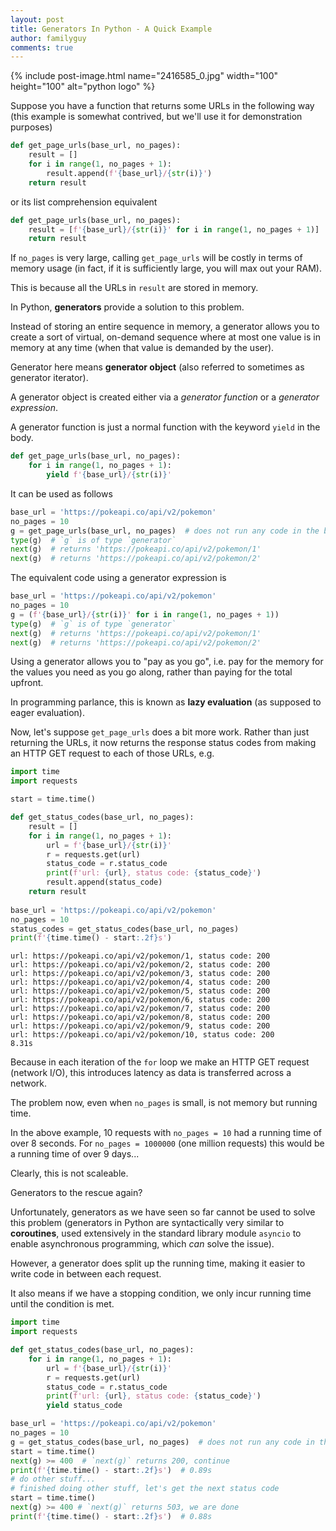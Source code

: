 ```yaml
---
layout: post
title: Generators In Python - A Quick Example
author: familyguy
comments: true
---
```


{% include post-image.html name="2416585_0.jpg" width="100" height="100" 
alt="python logo" %}

Suppose you have a function that returns some URLs in the following way 
(this example is somewhat contrived, but we'll use it for demonstration purposes) 

```python
def get_page_urls(base_url, no_pages):
    result = []
    for i in range(1, no_pages + 1):
        result.append(f'{base_url}/{str(i)}')
    return result
```

or its list comprehension equivalent

```python
def get_page_urls(base_url, no_pages):
    result = [f'{base_url}/{str(i)}' for i in range(1, no_pages + 1)]
    return result
```

If `no_pages` is very large, calling `get_page_urls` will be costly in 
terms of memory usage (in fact, if it is sufficiently large, you will max out 
your RAM).

This is because all the URLs in `result` are stored in memory.

In Python, **generators** provide a solution to this problem.

Instead of storing an entire sequence in memory, a generator allows you to 
create a sort of virtual, on-demand sequence where at most one value is in 
memory at any time (when that value is demanded by the user).

Generator here means **generator object** (also referred to sometimes 
as generator iterator).

A generator object is created either via a *generator function* or 
a *generator expression*.

A generator function is just a normal function with the keyword `yield` in the 
body.

```python
def get_page_urls(base_url, no_pages):
    for i in range(1, no_pages + 1):
        yield f'{base_url}/{str(i)}'
```

It can be used as follows

```python
base_url = 'https://pokeapi.co/api/v2/pokemon'
no_pages = 10
g = get_page_urls(base_url, no_pages)  # does not run any code in the body of the function
type(g)  # `g` is of type `generator`
next(g)  # returns 'https://pokeapi.co/api/v2/pokemon/1'
next(g)  # returns 'https://pokeapi.co/api/v2/pokemon/2'
```

The equivalent code using a generator expression is

```python
base_url = 'https://pokeapi.co/api/v2/pokemon'
no_pages = 10
g = (f'{base_url}/{str(i)}' for i in range(1, no_pages + 1))
type(g)  # `g` is of type `generator`
next(g)  # returns 'https://pokeapi.co/api/v2/pokemon/1'
next(g)  # returns 'https://pokeapi.co/api/v2/pokemon/2'
```

Using a generator allows you to "pay as you go", i.e. pay for the memory
for the values you need as you go along, rather than paying for the total 
upfront.

In programming parlance, this is known as **lazy evaluation** (as supposed to 
eager evaluation).

Now, let's suppose `get_page_urls` does a bit more work. Rather than just returning
the URLs, it now returns the response status codes from making an HTTP GET 
request to each of those URLs, e.g.

```python
import time
import requests

start = time.time()

def get_status_codes(base_url, no_pages):
    result = []
    for i in range(1, no_pages + 1):
        url = f'{base_url}/{str(i)}'
        r = requests.get(url)
        status_code = r.status_code
        print(f'url: {url}, status code: {status_code}')
        result.append(status_code)
    return result
    
base_url = 'https://pokeapi.co/api/v2/pokemon'
no_pages = 10
status_codes = get_status_codes(base_url, no_pages)
print(f'{time.time() - start:.2f}s')
```

```
url: https://pokeapi.co/api/v2/pokemon/1, status code: 200
url: https://pokeapi.co/api/v2/pokemon/2, status code: 200
url: https://pokeapi.co/api/v2/pokemon/3, status code: 200
url: https://pokeapi.co/api/v2/pokemon/4, status code: 200
url: https://pokeapi.co/api/v2/pokemon/5, status code: 200
url: https://pokeapi.co/api/v2/pokemon/6, status code: 200
url: https://pokeapi.co/api/v2/pokemon/7, status code: 200
url: https://pokeapi.co/api/v2/pokemon/8, status code: 200
url: https://pokeapi.co/api/v2/pokemon/9, status code: 200
url: https://pokeapi.co/api/v2/pokemon/10, status code: 200
8.31s
```
 
Because in each iteration of the `for` loop we make an HTTP GET request 
(network I/O), this introduces latency as data is transferred across a network.

The problem now, even when `no_pages` is small, is not memory but running time.

In the above example, 10 requests with `no_pages = 10` had a running time of 
over 8 seconds. For `no_pages = 1000000` (one million requests) this would be 
a running time of over 9 days...

Clearly, this is not scaleable.

Generators to the rescue again?

Unfortunately, generators as we have seen so far cannot be used to solve 
this problem (generators in Python are syntactically very similar to **coroutines**, 
used extensively in the standard library module `asyncio` to enable 
asynchronous programming, which *can* solve the issue).

However, a generator does split up the running time, making it
easier to write code in between each request.

It also means if we have a stopping condition, we only incur running time
until the condition is met.

```python
import time
import requests

def get_status_codes(base_url, no_pages):
    for i in range(1, no_pages + 1):
        url = f'{base_url}/{str(i)}'
        r = requests.get(url)
        status_code = r.status_code
        print(f'url: {url}, status code: {status_code}')
        yield status_code

base_url = 'https://pokeapi.co/api/v2/pokemon'
no_pages = 10
g = get_status_codes(base_url, no_pages)  # does not run any code in the body of the function
start = time.time()
next(g) >= 400  # `next(g)` returns 200, continue
print(f'{time.time() - start:.2f}s')  # 0.89s
# do other stuff...
# finished doing other stuff, let's get the next status code
start = time.time()
next(g) >= 400 # `next(g)` returns 503, we are done
print(f'{time.time() - start:.2f}s')  # 0.88s
```
